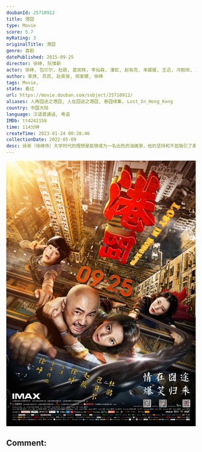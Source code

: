 ```yaml
---
doubanId: 25710912
title: 港囧
type: Movie
score: 5.7
myRating: 3
originalTitle: 港囧
genre: 喜剧
datePublished: 2015-09-25
director: 徐峥, 阮惟新
actor: 徐峥, 包贝尔, 杜鹃, 葛民辉, 李灿森, 潘虹, 赵有亮, 朱媛媛, 王迅, 冯勉恒, 王晶, 叶竞生, 林晓峰, 车保罗, 苑琼丹, 林雪, 江约诚, 郑丹瑞, 田启文, 吴耀汉, 林路迪, 詹瑞文, 庄锶敏, 陶虹, 崔碧珈, 林栋甫, 王箫淇, 阮毅雄
author: 束焕, 苏亮, 赵英俊, 邢爱娜, 徐峥
tags: Movie, 
state: 看过
url: https://movie.douban.com/subject/25710912/
aliases: 人再囧途之港囧, 人在囧途之港囧, 泰囧续集, Lost_In_Hong_Kong
country: 中国大陆
language: 汉语普通话, 粤语
IMDb: tt4242158
time: 114分钟
createTime: 2023-01-24 00:28:46
collectionDate: 2022-05-09
desc: 徐来（徐峥饰）大学时代的理想是能够成为一名出色的油画家，他的坚持和不屈吸引了美丽女孩杨伊（杜鹃饰）的注意，随着时间的推移，他们相爱了。然而，徐来的这段初恋却最终被残酷的现实所粉碎，之后，他同一直守...
---
```


![image](assets/p2266145079.jpg)

Comment: 
---

